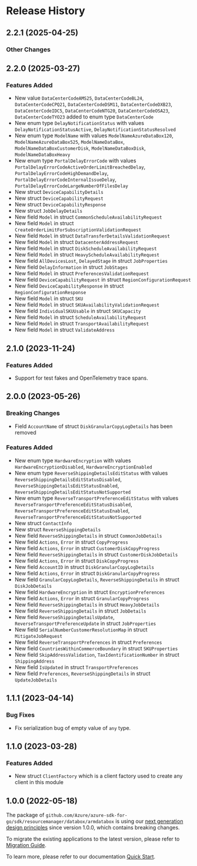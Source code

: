 # Release History

## 2.2.1 (2025-04-25)
### Other Changes


## 2.2.0 (2025-03-27)
### Features Added

- New value `DataCenterCodeAMS25`, `DataCenterCodeBL24`, `DataCenterCodeCPQ21`, `DataCenterCodeDSM11`, `DataCenterCodeDXB23`, `DataCenterCodeIDC5`, `DataCenterCodeNTG20`, `DataCenterCodeOSA23`, `DataCenterCodeTYO23` added to enum type `DataCenterCode`
- New enum type `DelayNotificationStatus` with values `DelayNotificationStatusActive`, `DelayNotificationStatusResolved`
- New enum type `ModelName` with values `ModelNameAzureDataBox120`, `ModelNameAzureDataBox525`, `ModelNameDataBox`, `ModelNameDataBoxCustomerDisk`, `ModelNameDataBoxDisk`, `ModelNameDataBoxHeavy`
- New enum type `PortalDelayErrorCode` with values `PortalDelayErrorCodeActiveOrderLimitBreachedDelay`, `PortalDelayErrorCodeHighDemandDelay`, `PortalDelayErrorCodeInternalIssueDelay`, `PortalDelayErrorCodeLargeNumberOfFilesDelay`
- New struct `DeviceCapabilityDetails`
- New struct `DeviceCapabilityRequest`
- New struct `DeviceCapabilityResponse`
- New struct `JobDelayDetails`
- New field `Model` in struct `CommonScheduleAvailabilityRequest`
- New field `Model` in struct `CreateOrderLimitForSubscriptionValidationRequest`
- New field `Model` in struct `DataTransferDetailsValidationRequest`
- New field `Model` in struct `DatacenterAddressRequest`
- New field `Model` in struct `DiskScheduleAvailabilityRequest`
- New field `Model` in struct `HeavyScheduleAvailabilityRequest`
- New field `AllDevicesLost`, `DelayedStage` in struct `JobProperties`
- New field `DelayInformation` in struct `JobStages`
- New field `Model` in struct `PreferencesValidationRequest`
- New field `DeviceCapabilityRequest` in struct `RegionConfigurationRequest`
- New field `DeviceCapabilityResponse` in struct `RegionConfigurationResponse`
- New field `Model` in struct `SKU`
- New field `Model` in struct `SKUAvailabilityValidationRequest`
- New field `IndividualSKUUsable` in struct `SKUCapacity`
- New field `Model` in struct `ScheduleAvailabilityRequest`
- New field `Model` in struct `TransportAvailabilityRequest`
- New field `Model` in struct `ValidateAddress`


## 2.1.0 (2023-11-24)
### Features Added

- Support for test fakes and OpenTelemetry trace spans.


## 2.0.0 (2023-05-26)
### Breaking Changes

- Field `AccountName` of struct `DiskGranularCopyLogDetails` has been removed

### Features Added

- New enum type `HardwareEncryption` with values `HardwareEncryptionDisabled`, `HardwareEncryptionEnabled`
- New enum type `ReverseShippingDetailsEditStatus` with values `ReverseShippingDetailsEditStatusDisabled`, `ReverseShippingDetailsEditStatusEnabled`, `ReverseShippingDetailsEditStatusNotSupported`
- New enum type `ReverseTransportPreferenceEditStatus` with values `ReverseTransportPreferenceEditStatusDisabled`, `ReverseTransportPreferenceEditStatusEnabled`, `ReverseTransportPreferenceEditStatusNotSupported`
- New struct `ContactInfo`
- New struct `ReverseShippingDetails`
- New field `ReverseShippingDetails` in struct `CommonJobDetails`
- New field `Actions`, `Error` in struct `CopyProgress`
- New field `Actions`, `Error` in struct `CustomerDiskCopyProgress`
- New field `ReverseShippingDetails` in struct `CustomerDiskJobDetails`
- New field `Actions`, `Error` in struct `DiskCopyProgress`
- New field `AccountID` in struct `DiskGranularCopyLogDetails`
- New field `Actions`, `Error` in struct `DiskGranularCopyProgress`
- New field `GranularCopyLogDetails`, `ReverseShippingDetails` in struct `DiskJobDetails`
- New field `HardwareEncryption` in struct `EncryptionPreferences`
- New field `Actions`, `Error` in struct `GranularCopyProgress`
- New field `ReverseShippingDetails` in struct `HeavyJobDetails`
- New field `ReverseShippingDetails` in struct `JobDetails`
- New field `ReverseShippingDetailsUpdate`, `ReverseTransportPreferenceUpdate` in struct `JobProperties`
- New field `SerialNumberCustomerResolutionMap` in struct `MitigateJobRequest`
- New field `ReverseTransportPreferences` in struct `Preferences`
- New field `CountriesWithinCommerceBoundary` in struct `SKUProperties`
- New field `SkipAddressValidation`, `TaxIdentificationNumber` in struct `ShippingAddress`
- New field `IsUpdated` in struct `TransportPreferences`
- New field `Preferences`, `ReverseShippingDetails` in struct `UpdateJobDetails`


## 1.1.1 (2023-04-14)
### Bug Fixes

- Fix serialization bug of empty value of `any` type.


## 1.1.0 (2023-03-28)
### Features Added

- New struct `ClientFactory` which is a client factory used to create any client in this module


## 1.0.0 (2022-05-18)

The package of `github.com/Azure/azure-sdk-for-go/sdk/resourcemanager/databox/armdatabox` is using our [next generation design principles](https://azure.github.io/azure-sdk/general_introduction.html) since version 1.0.0, which contains breaking changes.

To migrate the existing applications to the latest version, please refer to [Migration Guide](https://aka.ms/azsdk/go/mgmt/migration).

To learn more, please refer to our documentation [Quick Start](https://aka.ms/azsdk/go/mgmt).